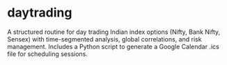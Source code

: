 # daytrading
A structured routine for day trading Indian index options (Nifty, Bank Nifty, Sensex) with time-segmented analysis, global correlations, and risk management. Includes a Python script to generate a Google Calendar .ics file for scheduling sessions.
